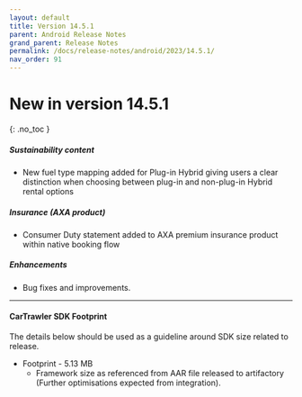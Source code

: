 ```yaml
---
layout: default
title: Version 14.5.1
parent: Android Release Notes
grand_parent: Release Notes
permalink: /docs/release-notes/android/2023/14.5.1/
nav_order: 91
---
```


# New in version 14.5.1

{: .no_toc }

##### Sustainability content
* New fuel type mapping added for Plug-in Hybrid giving users a clear distinction when choosing between plug-in and non-plug-in Hybrid rental options

##### Insurance (AXA product)
* Consumer Duty statement added to AXA premium insurance product within native booking flow

##### Enhancements
* Bug fixes and improvements.

---
#### CarTrawler SDK Footprint
The details below should be used as a guideline around SDK size related to release.
* Footprint - 5.13 MB
  * Framework size as referenced from AAR file released to artifactory (Further optimisations expected from integration).
